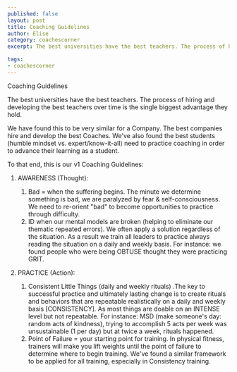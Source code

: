 ```yaml
---
published: false
layout: post
title: Coaching Guidelines
author: Elise
category: coachescorner
excerpt: The best universities have the best teachers. The process of hiring and developing the best teachers over time is the single biggest advantage they hold. We have found this to be very similar for a Company. The best companies hire and develop the best Coaches. We've also found the best students (humble mindset vs. expert/know-it-all) need to practice coaching in order to advance their learning as a student. To that end, this is our v1 Coaching Guidelines&#58;

tags:
- coachescorner
---
```

Coaching Guidelines

The best universities have the best teachers. The process of hiring and developing the best teachers over time is the single biggest advantage they hold.

We have found this to be very similar for a Company. The best companies hire and develop the best Coaches. We've also found the best students (humble mindset vs. expert/know-it-all) need to practice coaching in order to advance their learning as a student.

To that end, this is our v1 Coaching Guidelines:

1. AWARENESS (Thought):

    1. Bad = when the suffering begins. The minute we determine something is bad, we are paralyzed by fear & self-consciousness. We need to re-orient "bad" to become opportunities to practice through difficulty.
    2. ID when our mental models are broken (helping to eliminate our thematic repeated errors). We often apply a solution regardless of the situation. As a result we train all leaders to practice always reading the situation on a daily and weekly basis. For instance: we found people who were being OBTUSE thought they were practicing GRIT.

2. PRACTICE (Action):

    1. Consistent Little Things (daily and weekly rituals) .The key to successful practice and ultimately lasting change is to create rituals and behaviors that are repeatable realistically on a daily and weekly basis [CONSISTENCY]. As most things are doable on an INTENSE level but not repeatable. For instance: MSD (make someone's day: random acts of kindness), trying to accomplish 5 acts per week was unsustainable (1 per day) but at twice a week, rituals happened.
    2. Point of Failure = your starting point for training. In physical fitness, trainers will make you lift weights until the point of failure to determine where to begin training. We've found a similar framework to be applied for all training, especially in Consistency training.

